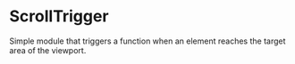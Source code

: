 # ScrollTrigger
Simple module that triggers a function when an element reaches the target area of the viewport.
